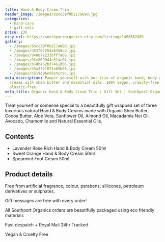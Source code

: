 ```yaml
---
title: Hand & Body Cream Trio
header_image: /images/86cc39f0b217a69d.jpg
categories:
  - hand-care
  - gift-sets
price: £30
etsy_url: https://southportorganics.etsy.com/listing/1450682869
gallery:
  - /images/86cc39f0b217a69d.jpg
  - /images/d83f67258a8459cd.jpg
  - /images/948872233bff7a88.jpg
  - /images/9fe869944e814c9f.jpg
  - /images/b48b462bd7461d56.jpg
  - /images/b5a332f073a05b95.jpg
  - /images/bb19c06e95e4cc9c.jpg
meta_description: Pamper yourself with our trio of organic hand, body and foot
  creams with shea butter and essential oils. 100% vegan, cruelty-free and
  plastic-free.
meta_title: Organic Hand & Body Cream Trio | Gift Set | Southport Organics
---
```

Treat yourself or someone special to a beautifully gift wrapped set of three luxurious natural Hand & Body Creams made with Organic Shea Butter, Cocoa Butter, Aloe Vera, Sunflower Oil, Almond Oil, Macadamia Nut Oil, Avocado, Chamomile and Natural Essential Oils.

## Contents

- Lavender Rose Rich Hand & Body Cream 50ml
- Sweet Orange Hand & Body Cream 50ml
- Spearmint Foot Cream 50ml

## Product details

Free from artificial fragrance, colour, parabens, sillicones, petroleum derivatives or sulphates.

Gift messages are free with every order!

All Southport Organics orders are beautifully packaged using eco friendly materials

Fast despatch + Royal Mail 24hr Tracked

Vegan & Cruelty Free
